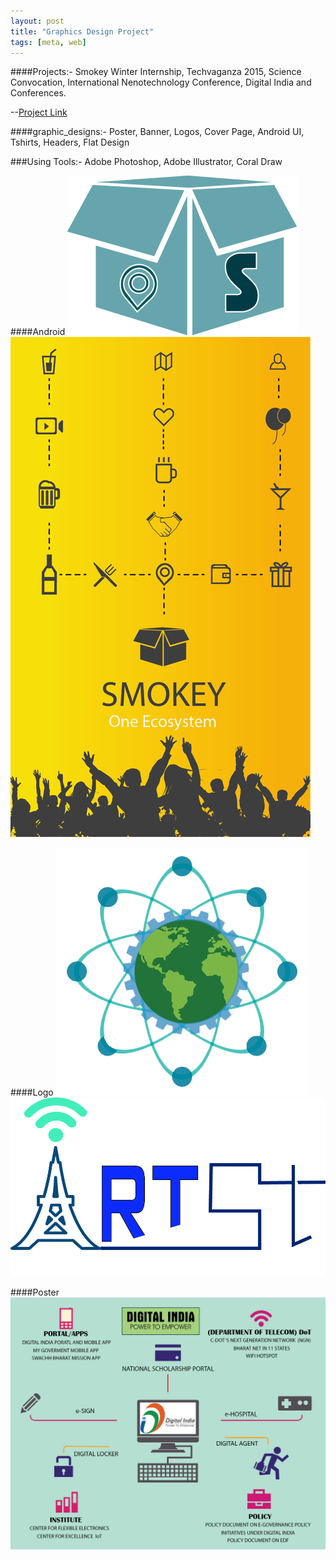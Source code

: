 ```yaml
---
layout: post
title: "Graphics Design Project"
tags: [meta, web]
---
```

####Projects:- 
Smokey Winter Internship, Techvaganza 2015, Science Convocation, International Nenotechnology Conference, Digital India and Conferences.

--[Project Link](https://github.com/rahulworld/graphic_designs)

####graphic_designs:-
Poster, Banner, Logos, Cover Page, Android UI, Tshirts, Headers, Flat Design

###Using Tools:- 
Adobe Photoshop, Adobe Illustrator, Coral Draw

####Android 
![rahulworld](/assets/image/logofeb1.png)
![rahulworld](/assets/image/splash2feb.png)

####Logo
![rahulworld](/assets/image/IMG-20150823-WA0001.png)
![rahulworld](/assets/image/r14.jpg)

####Poster
![rahulworld](/assets/image/digi4.png)